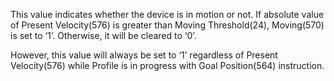 This value indicates whether the device is in motion or not. If absolute value of Present Velocity(576) is greater than Moving Threshold(24), Moving(570) is set to ‘1’. Otherwise, it will be cleared to ‘0’.

However, this value will always be set to ‘1’ regardless of Present Velocity(576) while Profile is in progress with Goal Position(564) instruction.
